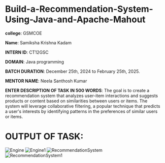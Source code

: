 # Build-a-Recommendation-System-Using-Java-and-Apache-Mahout

**college**: GSMCOE

**Name**: Samiksha Krishna Kadam

**INTERN ID**: CT12GSC

**DOMAIN**: Java programming

**BATCH DURATION**: December 25th, 2024 to February 25th, 2025.

**MENTOR NAME**: Neela Santhosh Kumar

**ENTER DESCRIPTION OF TASK IN 500 WORDS**:  The goal is to create a recommendation system that analyzes user-item interactions and suggests products or content based on similarities between users or items. The system will leverage collaborative filtering, a popular technique that predicts a user's interests by identifying patterns in the preferences of similar users or items.

# OUTPUT OF TASK: 
![Engine](https://github.com/user-attachments/assets/9fa9385f-4a58-46c5-bd0a-ac728f4c00a3)
![Engine1](https://github.com/user-attachments/assets/64e61c68-fc8a-4462-acd8-fa8394e9f40e)
![RecommendationSystem](https://github.com/user-attachments/assets/fe4b49ac-a306-4ea9-886b-2c8dd867bb17)
![RecommendationSystem1](https://github.com/user-attachments/assets/b2c30ddd-688e-4dab-ba75-7629a02271e3)
